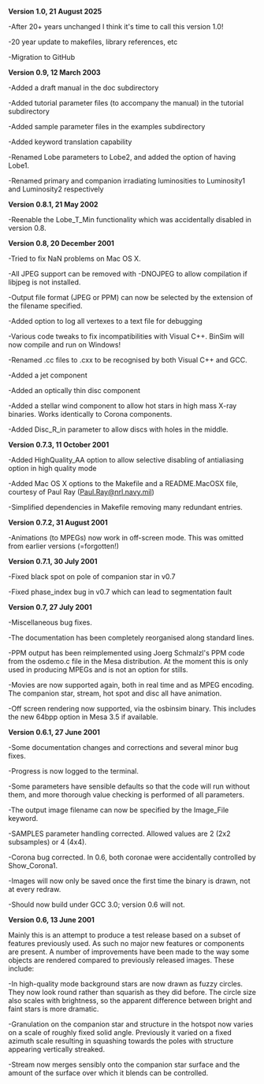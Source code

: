 **Version 1.0, 21 August 2025**

-After 20+ years unchanged I think it's time to call this version 1.0!

-20 year update to makefiles, library references, etc

-Migration to GitHub

**Version 0.9, 12 March 2003**

 -Added a draft manual in the doc subdirectory
 
 -Added tutorial parameter files (to accompany the manual) in the tutorial 
  subdirectory
  
 -Added sample parameter files in the examples subdirectory
 
 -Added keyword translation capability
 
 -Renamed Lobe parameters to Lobe2, and added the option of having Lobe1.
 
 -Renamed primary and companion irradiating luminosities to Luminosity1 and 
  Luminosity2 respectively
	
**Version 0.8.1, 21 May 2002**

 -Reenable the Lobe_T_Min functionality which was accidentally
  disabled in version 0.8.
	
**Version 0.8, 20 December 2001**

 -Tried to fix NaN problems on Mac OS X.
 
 -All JPEG support can be removed with -DNOJPEG to allow compilation if
  libjpeg is not installed.
  
 -Output file format (JPEG or PPM) can now be selected by the extension 
  of the filename specified.
  
 -Added option to log all vertexes to a text file for debugging
 
 -Various code tweaks to fix incompatibilities with Visual C++.  BinSim 
  will now compile and run on Windows!
  
 -Renamed .cc files to .cxx to be recognised by both Visual C++ and GCC.
 
 -Added a jet component
 
 -Added an optically thin disc component
 
 -Added a stellar wind component to allow hot stars in high mass X-ray 
  binaries.  Works identically to Corona components. 
  
 -Added Disc_R_in parameter to allow discs with holes in the middle.
	
**Version 0.7.3, 11 October 2001**

 -Added HighQuality_AA option to allow selective disabling of antialiasing 
  option in high quality mode
  
 -Added Mac OS X options to the Makefile and a README.MacOSX file, 
  courtesy of Paul Ray (Paul.Ray@nrl.navy.mil)
  
 -Simplified dependencies in Makefile removing many redundant entries.

**Version 0.7.2, 31 August 2001**

 -Animations (to MPEGs) now work in off-screen mode.  This was omitted from 
  earlier versions (=forgotten!)
	
**Version 0.7.1, 30 July 2001**

 -Fixed black spot on pole of companion star in v0.7
 
 -Fixed phase_index bug in v0.7 which can lead to segmentation fault

**Version 0.7, 27 July 2001**
	
 -Miscellaneous bug fixes.
	
 -The documentation has been completely reorganised along standard lines.
 
 -PPM output has been reimplemented using Joerg Schmalzl's PPM code from 
  the osdemo.c file in the Mesa distribution.  At the moment this is only
  used in producing MPEGs and is not an option for stills.
  
 -Movies are now supported again, both in real time and as MPEG encoding.  
  The companion star, stream, hot spot and disc all have animation.
  
 -Off screen rendering now supported, via the osbinsim binary.  This includes 
  the new 64bpp option in Mesa 3.5 if available.

**Version 0.6.1, 27 June 2001**

 -Some documentation changes and corrections and several minor bug fixes.
 
 -Progress is now logged to the terminal.
 
 -Some parameters have sensible defaults so that the code will run without 
  them, and more thorough value checking is performed of all parameters.
  
 -The output image filename can now be specified by the Image_File keyword.
 
 -SAMPLES parameter handling corrected.  Allowed values are 2
  (2x2 subsamples) or 4 (4x4).
  
 -Corona bug corrected.  In 0.6, both coronae were accidentally
  controlled by Show_Corona1.
  
 -Images will now only be saved once the first time the binary is
  drawn, not at every redraw.
  
 -Should now build under GCC 3.0; version 0.6 will not.

**Version 0.6, 13 June 2001**

Mainly this is an attempt to produce a test release based on a subset
of features previously used.  As such no major new features or
components are present.  A number of improvements have been made to
the way some objects are rendered compared to previously released
images.  These include:

 -In high-quality mode background stars are now drawn as fuzzy
  circles.  They now look round rather than squarish as they did
  before.  The circle size also scales with brightness, so the
  apparent difference between bright and faint stars is more dramatic.

 -Granulation on the companion star and structure in the hotspot now
  varies on a scale of roughly fixed solid angle.  Previously it
  varied on a fixed azimuth scale resulting in squashing towards the
  poles with structure appearing vertically streaked.
 
 -Stream now merges sensibly onto the companion star surface and the
  amount of the surface over which it blends can be controlled.

